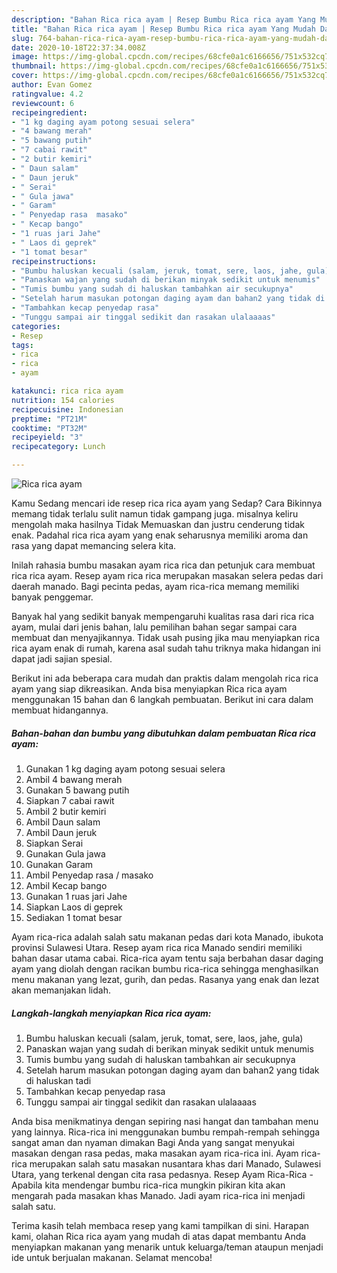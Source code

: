 ```yaml
---
description: "Bahan Rica rica ayam | Resep Bumbu Rica rica ayam Yang Mudah Dan Praktis"
title: "Bahan Rica rica ayam | Resep Bumbu Rica rica ayam Yang Mudah Dan Praktis"
slug: 764-bahan-rica-rica-ayam-resep-bumbu-rica-rica-ayam-yang-mudah-dan-praktis
date: 2020-10-18T22:37:34.008Z
image: https://img-global.cpcdn.com/recipes/68cfe0a1c6166656/751x532cq70/rica-rica-ayam-foto-resep-utama.jpg
thumbnail: https://img-global.cpcdn.com/recipes/68cfe0a1c6166656/751x532cq70/rica-rica-ayam-foto-resep-utama.jpg
cover: https://img-global.cpcdn.com/recipes/68cfe0a1c6166656/751x532cq70/rica-rica-ayam-foto-resep-utama.jpg
author: Evan Gomez
ratingvalue: 4.2
reviewcount: 6
recipeingredient:
- "1 kg daging ayam potong sesuai selera"
- "4 bawang merah"
- "5 bawang putih"
- "7 cabai rawit"
- "2 butir kemiri"
- " Daun salam"
- " Daun jeruk"
- " Serai"
- " Gula jawa"
- " Garam"
- " Penyedap rasa  masako"
- " Kecap bango"
- "1 ruas jari Jahe"
- " Laos di geprek"
- "1 tomat besar"
recipeinstructions:
- "Bumbu haluskan kecuali (salam, jeruk, tomat, sere, laos, jahe, gula)"
- "Panaskan wajan yang sudah di berikan minyak sedikit untuk menumis"
- "Tumis bumbu yang sudah di haluskan tambahkan air secukupnya"
- "Setelah harum masukan potongan daging ayam dan bahan2 yang tidak di haluskan tadi"
- "Tambahkan kecap penyedap rasa"
- "Tunggu sampai air tinggal sedikit dan rasakan ulalaaaas"
categories:
- Resep
tags:
- rica
- rica
- ayam

katakunci: rica rica ayam 
nutrition: 154 calories
recipecuisine: Indonesian
preptime: "PT21M"
cooktime: "PT32M"
recipeyield: "3"
recipecategory: Lunch

---
```



![Rica rica ayam](https://img-global.cpcdn.com/recipes/68cfe0a1c6166656/751x532cq70/rica-rica-ayam-foto-resep-utama.jpg)

Kamu Sedang mencari ide resep rica rica ayam yang Sedap? Cara Bikinnya memang tidak terlalu sulit namun tidak gampang juga. misalnya keliru mengolah maka hasilnya Tidak Memuaskan dan justru cenderung tidak enak. Padahal rica rica ayam yang enak seharusnya memiliki aroma dan rasa yang dapat memancing selera kita.

Inilah rahasia bumbu masakan ayam rica rica dan petunjuk cara membuat rica rica ayam. Resep ayam rica rica merupakan masakan selera pedas dari daerah manado. Bagi pecinta pedas, ayam rica-rica memang memiliki banyak penggemar.

Banyak hal yang sedikit banyak mempengaruhi kualitas rasa dari rica rica ayam, mulai dari jenis bahan, lalu pemilihan bahan segar sampai cara membuat dan menyajikannya. Tidak usah pusing jika mau menyiapkan rica rica ayam enak di rumah, karena asal sudah tahu triknya maka hidangan ini dapat jadi sajian spesial.


Berikut ini ada beberapa cara mudah dan praktis dalam mengolah rica rica ayam yang siap dikreasikan. Anda bisa menyiapkan Rica rica ayam menggunakan 15 bahan dan 6 langkah pembuatan. Berikut ini cara dalam membuat hidangannya.

<!--inarticleads1-->

##### Bahan-bahan dan bumbu yang dibutuhkan dalam pembuatan Rica rica ayam:

1. Gunakan 1 kg daging ayam potong sesuai selera
1. Ambil 4 bawang merah
1. Gunakan 5 bawang putih
1. Siapkan 7 cabai rawit
1. Ambil 2 butir kemiri
1. Ambil  Daun salam
1. Ambil  Daun jeruk
1. Siapkan  Serai
1. Gunakan  Gula jawa
1. Gunakan  Garam
1. Ambil  Penyedap rasa / masako
1. Ambil  Kecap bango
1. Gunakan 1 ruas jari Jahe
1. Siapkan  Laos di geprek
1. Sediakan 1 tomat besar


Ayam rica-rica adalah salah satu makanan pedas dari kota Manado, ibukota provinsi Sulawesi Utara. Resep ayam rica rica Manado sendiri memiliki bahan dasar utama cabai. Rica-rica ayam tentu saja berbahan dasar daging ayam yang diolah dengan racikan bumbu rica-rica sehingga menghasilkan menu makanan yang lezat, gurih, dan pedas. Rasanya yang enak dan lezat akan memanjakan lidah. 

<!--inarticleads2-->

##### Langkah-langkah menyiapkan Rica rica ayam:

1. Bumbu haluskan kecuali (salam, jeruk, tomat, sere, laos, jahe, gula)
1. Panaskan wajan yang sudah di berikan minyak sedikit untuk menumis
1. Tumis bumbu yang sudah di haluskan tambahkan air secukupnya
1. Setelah harum masukan potongan daging ayam dan bahan2 yang tidak di haluskan tadi
1. Tambahkan kecap penyedap rasa
1. Tunggu sampai air tinggal sedikit dan rasakan ulalaaaas


Anda bisa menikmatinya dengan sepiring nasi hangat dan tambahan menu yang lainnya. Rica-rica ini menggunakan bumbu rempah-rempah sehingga sangat aman dan nyaman dimakan Bagi Anda yang sangat menyukai masakan dengan rasa pedas, maka masakan ayam rica-rica ini. Ayam rica-rica merupakan salah satu masakan nusantara khas dari Manado, Sulawesi Utara, yang terkenal dengan cita rasa pedasnya. Resep Ayam Rica-Rica - Apabila kita mendengar bumbu rica-rica mungkin pikiran kita akan mengarah pada masakan khas Manado. Jadi ayam rica-rica ini menjadi salah satu. 

Terima kasih telah membaca resep yang kami tampilkan di sini. Harapan kami, olahan Rica rica ayam yang mudah di atas dapat membantu Anda menyiapkan makanan yang menarik untuk keluarga/teman ataupun menjadi ide untuk berjualan makanan. Selamat mencoba!
